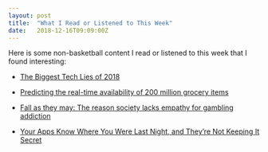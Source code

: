 ```yaml
---
layout: post
title:  "What I Read or Listened to This Week"
date:   2018-12-16T09:09:00Z
---
```

Here is some non-basketball content I read or listened to this week that I found interesting:


* [The Biggest Tech Lies of 2018](https://gizmodo.com/the-biggest-tech-lies-of-2018-1830832675)

* [Predicting the real-time availability of 200 million grocery items](https://tech.instacart.com/predicting-real-time-availability-of-200-million-grocery-items-in-us-canada-stores-61f43a16eafe)

* [Fall as they may: The reason society lacks empathy for gambling addiction](https://www.theglobeandmail.com/opinion/article-fall-as-they-may-the-reason-society-doesnt-empathize-with-gambling/)

* [Your Apps Know Where You Were Last Night, and They’re Not Keeping It Secret](https://www.nytimes.com/interactive/2018/12/10/business/location-data-privacy-apps.html)
